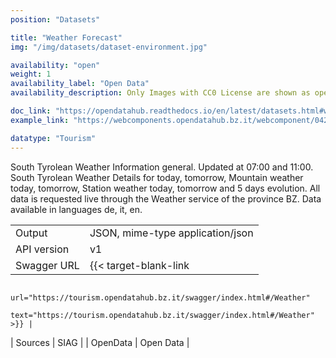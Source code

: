 ```yaml
---
position: "Datasets"

title: "Weather Forecast"
img: "/img/datasets/dataset-environment.jpg"

availability: "open"
weight: 1
availability_label: "Open Data"
availability_description: Only Images with CC0 License are shown as open data

doc_link: "https://opendatahub.readthedocs.io/en/latest/datasets.html#weather-forecast-dataset"
example_link: "https://webcomponents.opendatahub.bz.it/webcomponent/042999d0-de5a-4907-a1e6-fcefd5e53e98?from=%2F%3Ftags%3Dski%257Cmeteo%257Cweather%257Cmountain%257Cactivity"

datatype: "Tourism"
---
```


South Tyrolean Weather Information general. Updated at 07:00 and 11:00. South Tyrolean Weather Details for today, tomorrow, Mountain weather today, tomorrow, Station weather today, tomorrow and 5 days evolution. All data is requested live through the Weather service of the province BZ. Data available in languages de, it, en.

|             |                                                              |
| :---------- | ------------------------------------------------------------ |
| Output      | JSON, mime-type application/json                             |
| API version | v1                                                           |
| Swagger URL | {{< target-blank-link
                        url="https://tourism.opendatahub.bz.it/swagger/index.html#/Weather"
                        text="https://tourism.opendatahub.bz.it/swagger/index.html#/Weather" >}} |
| Sources     | SIAG                                                         |
| OpenData    | Open Data         |
